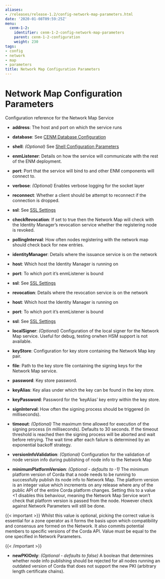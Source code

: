 ```yaml
---
aliases:
- /releases/release-1.2/config-network-map-parameters.html
date: '2020-01-08T09:59:25Z'
menu:
  cenm-1-2:
    identifier: cenm-1-2-config-network-map-parameters
    parent: cenm-1-2-configuration
    weight: 230
tags:
- config
- network
- map
- parameters
title: Network Map Configuration Parameters
---
```



# Network Map Configuration Parameters

Configuration reference for the Network Map Service


* **address**: 
The host and port on which the service runs


* **database**: 
See [CENM Database Configuration](config-database.md)


* **shell**: 
*(Optional)*  See [Shell Configuration Parameters](config-shell.md)


* **enmListener**: 
Details on how the service will communicate with the rest of the ENM deployment.


* **port**: 
Port that the service will bind to and other ENM components will connect to.


* **verbose**: 
*(Optional)* Enables verbose logging for the socket layer


* **reconnect**: 
Whether a client should be attempt to reconnect if the connection is dropped.


* **ssl**: 
See [SSL Settings](config-ssl.md)




* **checkRevocation**: 
If set to true then the Network Map will check with the Identity Manager’s revocation
service whether the registering node is revoked.


* **pollingInterval**: 
How often nodes registering with the network map should check back for new entries.


* **identityManager**: 
Details where the issuance service is on the network


* **host**: 
Which host  the Identity Manager is running on


* **port**: 
To which port it’s enmListener is bound


* **ssl**: 
See [SSL Settings](config-ssl.md)




* **revocation**: 
Details where the revocation service is on the network


* **host**: 
Which host  the Identity Manager is running on


* **port**: 
To which port it’s enmListener is bound


* **ssl**: 
See [SSL Settings](config-ssl.md)




* **localSigner**: 
*(Optional)* Configuration of the local signer for the Network Map service. Useful for debug, testing orwhen HSM support is not available.
* **keyStore**: 
Configuration for key store containing the Network Map key pair.


* **file**: 
Path to the key store file containing the signing keys for the Network Map service.


* **password**: 
Key store password.




* **keyAlias**: 
Key alias under which the key can be found in the key store.


* **keyPassword**: 
Password for the ‘keyAlias’ key entry within the key store.


* **signInterval**: 
How often the signing process should be triggered (in milliseconds).


* **timeout**: 
*(Optional)* The maximum time allowed for execution of the signing process (in milliseconds). Defaults
to 30 seconds. If the timeout threshold is reached then the signing process will be aborted and wait
before retrying. The wait time after each failure is determined by an exponential backoff strategy.




* **versionInfoValidation**: 
*(Optional)* Configuration for the validation of node version info during publishing of node info to the Network Map


* **minimumPlatformVersion**: 
*(Optional - defaults to -1)* The minimum platform version of Corda that a node needs
to be running to successfully publish its node info to Network Map. The platform
version is an integer value which increments on any release where any of the
public API of the entire Corda platform changes. Setting this to a value <1
disables this behaviour, meaning the Network Map Service won’t check that
platform version is passed from the node. However check against Network Parameters
will still be done.


{{< important >}}
Whilst this value is optional, picking the correct value is essential
for a zone operator as it forms the basis upon which compatibility and consensus
are formed on the Network. It also commits potential members to specific versions
of the Corda API. Value must be equal to the one specified in Network Parameters.


{{< /important >}}


* **newPKIOnly**: 
*(Optional - defaults to false)* A boolean that determines whether node info publishing should be rejected for all nodes running an outdated
version of Corda that does not support the new PKI (arbitrary length certificate chains).





